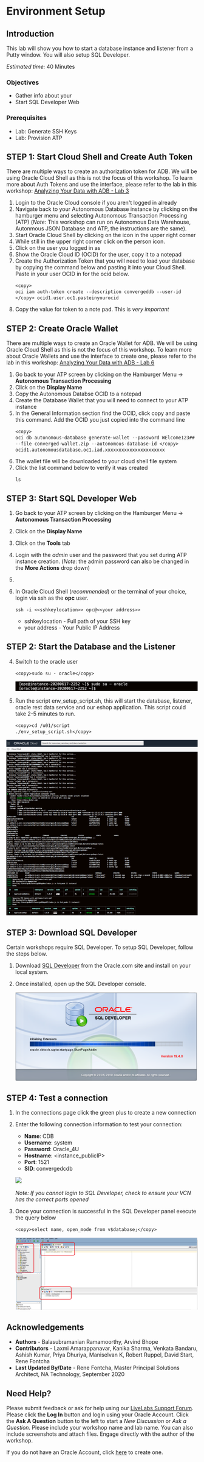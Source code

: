 # Environment Setup

## Introduction
This lab will show you how to start a database instance and listener from a Putty window. You will also setup SQL Developer.

*Estimated time:* 40 Minutes

### Objectives
- Gather info about your 
- Start SQL Developer Web

### Prerequisites
- Lab: Generate SSH Keys
- Lab: Provision ATP

## **STEP 1:** Start Cloud Shell and Create Auth Token
There are multiple ways to create an authorization token for ADB.  We will be using Oracle Cloud Shell as this is not the focus of this workshop.  To learn more about Auth Tokens and use the interface, please refer to the lab in this workshop: [Analyzing Your Data with ADB - Lab 3](https://apexapps.oracle.com/pls/apex/dbpm/r/livelabs/view-workshop?p180_id=553)

1. Login to the Oracle Cloud console if you aren't logged in already
2. Navigate back to your Autonomous Database instance by clicking on the hamburger menu and selecting Autonomous Transaction Processing (ATP) (*Note:* This workshop can run on Autonomous Data Warehouse, Autonmous JSON Database and ATP, the instructions are the same).
3. Start Oracle Cloud Shell by clicking on the icon in the upper right corner
4. While still in the upper right corner click on the person icon.
5. Click on the user you logged in as
6. Show the Oracle Cloud ID (OCID) for the user, copy it to a notepad
7. Create the Authorization Token that you will need to load your database by copying the command below and pasting it into your Cloud Shell.  Paste in your user OCID in for the ocid below.
      ````
      <copy>
      oci iam auth-token create --description convergeddb --user-id </copy> ocid1.user.oc1.pasteinyourocid
      ````
8. Copy the value for token to a note pad.  This is *very important*


## **STEP 2:** Create Oracle Wallet
There are multiple ways to create an Oracle Wallet for ADB.  We will be using Oracle Cloud Shell as this is not the focus of this workshop.  To learn more about Oracle Wallets and use the interface to create one, please refer to the lab in this workshop: [Analyzing Your Data with ADB - Lab 6](https://apexapps.oracle.com/pls/apex/dbpm/r/livelabs/view-workshop?p180_id=553)

1.  Go back to your ATP screen by clicking on the Hamburger Menu -> **Autonomous Transaction Processing**
2.  Click on the **Display Name**
3.  Copy the Autonomous Databse OCID to a notepad
4.  Create the Database Wallet that you will need to connect to your ATP instance
5.  In the General Information section find the OCID, click copy and paste this command.  Add the OCID you just copied into the command line
      ````
      <copy>
      oci db autonomous-database generate-wallet --password WElcome123## --file converged-wallet.zip --autonomous-database-id </copy> ocid1.autonomousdatabase.oc1.iad.xxxxxxxxxxxxxxxxxxxxxx
      ````
6.  The wallet file will be downloaded to your cloud shell file system
7.  Click the list command below to verify it was created
      ````
      ls
      ````
      
## **STEP 3:** Start SQL Developer Web

1.  Go back to your ATP screen by clicking on the Hamburger Menu -> **Autonomous Transaction Processing**
2.  Click on the **Display Name**
3.  Click on the **Tools** tab
4.  Login with the *admin* user and the password that you set during ATP instance creation.  (*Note*: the admin password can also be changed in the **More Actions** drop down)
5.  

6.  In Oracle Cloud Shell (*recommended*) or the terminal of your choice, login via ssh as the **opc** user.  

      ````
      ssh -i <<sshkeylocation>> opc@<<your address>>
      ````

      - sshkeylocation - Full path of your SSH key
      - your address - Your Public IP Address

## **STEP 2:** Start the Database and the Listener
4. Switch to the oracle user
      ````
      <copy>sudo su - oracle</copy>
      ````

   ![](./images/env1.png " ")

5.  Run the script env\_setup\_script.sh, this will start the database, listener, oracle rest data service and our eshop application. This script could take 2-5 minutes to run.


      ````
      <copy>cd /u01/script
      ./env_setup_script.sh</copy>
      ````
   ![](./images/setup-script.png " ")

## **STEP 3:** Download SQL Developer
Certain workshops require SQL Developer.  To setup SQL Developer, follow the steps below.

1. Download [SQL Developer](https://www.oracle.com/tools/downloads/sqldev-downloads.html) from the Oracle.com site and install on your local system.

2. Once installed, open up the SQL Developer console.

      ![](./images/start-sql-developer.png " ")

## **STEP 4:**  Test a connection
1.  In the connections page click the green plus to create a new connection

2.  Enter the following connection information to test your connection:
      - **Name**: CDB
      - **Username**: system
      - **Password**: Oracle_4U
      - **Hostname**: <instance_publicIP>
      - **Port**: 1521
      - **SID**: convergedcdb

    ![](./images/sql_developer_connection.png " ")

    *Note: If you cannot login to SQL Developer, check to ensure your VCN has the correct ports opened*

3.  Once your connection is successful in the SQL Developer panel execute the query below
      ````
      <copy>select name, open_mode from v$database;</copy>
      ````

      ![](./images/vdatabase.png " ")

## Acknowledgements
* **Authors** - Balasubramanian Ramamoorthy, Arvind Bhope
* **Contributors** - Laxmi Amarappanavar, Kanika Sharma, Venkata Bandaru, Ashish Kumar, Priya Dhuriya, Maniselvan K, Robert Ruppel, David Start, Rene Fontcha
* **Last Updated By/Date** - Rene Fontcha, Master Principal Solutions Architect, NA Technology, September 2020

## Need Help?
Please submit feedback or ask for help using our [LiveLabs Support Forum](https://community.oracle.com/tech/developers/categories/converged-database). Please click the **Log In** button and login using your Oracle Account. Click the **Ask A Question** button to the left to start a *New Discussion* or *Ask a Question*.  Please include your workshop name and lab name.  You can also include screenshots and attach files.  Engage directly with the author of the workshop.

If you do not have an Oracle Account, click [here](https://profile.oracle.com/myprofile/account/create-account.jspx) to create one.

